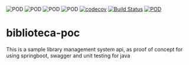 ![POD](https://img.shields.io/badge/version-v1.0.0-yellow.svg) 
![POD](https://img.shields.io/badge/language-Java-blue.svg) 
![POD](https://img.shields.io/badge/platform-Ceiba-green.svg) 
![POD](https://img.shields.io/badge/license-MIT-lightgrey.svg)
[![codecov](https://codecov.io/gh/ricsys/biblioteca-poc/branch/master/graph/badge.svg?token=B2K7TCGQFM)](https://codecov.io/gh/ricsys/biblioteca-poc)
[![Build Status](https://travis-ci.com/ricsys/biblioteca-poc.svg?branch=master)](https://travis-ci.com/ricsys/biblioteca-poc)
[![POD](https://img.shields.io/badge/%E2%86%91_Deploy_to-Heroku-7056bf.svg)](https://ceiba-biblioteca.herokuapp.com/swagger-ui.html)

# biblioteca-poc

This is a sample library management system api, as proof of concept for using springboot, swagger and unit testing for java
